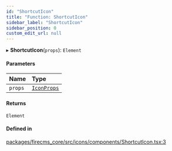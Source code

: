 ```yaml
---
id: "ShortcutIcon"
title: "Function: ShortcutIcon"
sidebar_label: "ShortcutIcon"
sidebar_position: 0
custom_edit_url: null
---
```


▸ **ShortcutIcon**(`props`): `Element`

#### Parameters

| Name | Type |
| :------ | :------ |
| `props` | [`IconProps`](../types/IconProps.md) |

#### Returns

`Element`

#### Defined in

[packages/firecms_core/src/icons/components/ShortcutIcon.tsx:3](https://github.com/FireCMSco/firecms/blob/d45f3739/packages/firecms_core/src/icons/components/ShortcutIcon.tsx#L3)
